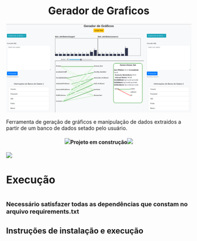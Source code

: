<h1 align="center"> Gerador de Graficos </h1>

<p align="center"><img src="https://github.com/eletromarlon/Projeto-GeradorDeGraficos/blob/main/printIndex.png"/></p>

<p>Ferramenta de geração de gráficos e manipulação de dados extraidos a partir de um banco de dados setado pelo usuário.</p>

<h4 align="center"><img src="https://freesvg.org/img/1553948751.png" style="width: 100px">Projeto em construção<img src="https://freesvg.org/img/1553948751.png" style="width: 100px"></h4>

<img src="https://cdn-icons-png.flaticon.com/512/4539/4539472.png" style="width: 100px">
<h1>Execução<h1>
<h3>Necessário satisfazer todas as dependências que constam no arquivo requirements.txt</h3>

<h2>Instruções de instalação e execução</h2>

<!--

<h2>Linux (Debian based)</h2>
<p>Em linux vc precisar ter instalado a ferramenta virtualenv. Para obter a mesma:</p>
<br>
<div align="center"><span style="font-family: courier new , sans-serif; font-size: large;"> sudo apt-get install virtualenv </span></div>
<br>
<p>Após a instalação entre na página do projeto e inicie o ambiente virtual para a plena execução do projeto. Para tal, segue:</p>

<div align="center"><span style="font-family: courier new , sans-serif; font-size: large;"> cd /'pasta-do-projeto'</span></div>

<div align="center"><span style="font-family: courier new , sans-serif; font-size: large;"> source venv/bin/activate</span></div>


<p>Após os passos acima abra o seu editor dentro da pasta. Exemplo (com vs code):</p>

<div align="center"><span style="font-family: courier new , sans-serif; font-size: large;"> code .</span></div>

<h2>Windows</h2>
<p>Para a execução no windows também é necessária uma ferramenta de ambiente virtual. Esses passos presupõe que já possua um ambiente python3 funcionando em sua máquina. Para obter a mesma, abra o seu prompt ou o power shell e execute:</p>

<div align="center"><span style="font-family: courier new , sans-serif; font-size: large;"> pip install virtualenv </span></div>

<p>Após a instalação entre na página do projeto e inicie o ambiente virtual para a plena execução do projeto. Para tal, segue:</p>

<div align="center">
    <span style="font-family: courier new , sans-serif; font-size: large;"> cd \'pasta-do-projeto'\</span>
</div>
<br>
<div align="center"><span style="font-family: courier new , sans-serif; font-size: large;"> .\venv\Scripts\activate.ps1 </span></div><br>

<p>Após os passos acima abra o seu editor dentro da pasta. Exemplo (com vs code):</p>

<div align="center"><span style="font-family: courier new , sans-serif; font-size: large;"> code .</span></div><br>
-->